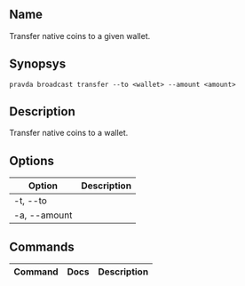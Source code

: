 ## Name
Transfer native coins to a given wallet.

## Synopsys
```
pravda broadcast transfer --to <wallet> --amount <amount>
```

## Description

Transfer native coins to a wallet.
            
## Options

|Option|Description|
|----|----|
|-t, --to|
|-a, --amount|
## Commands

|Command|Docs|Description|
|----|----|----|

